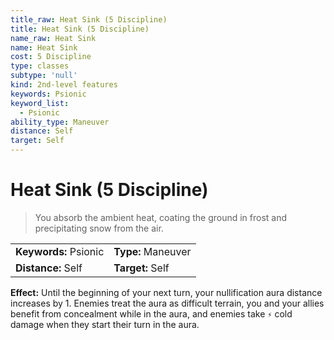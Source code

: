 ```yaml
---
title_raw: Heat Sink (5 Discipline)
title: Heat Sink (5 Discipline)
name_raw: Heat Sink
name: Heat Sink
cost: 5 Discipline
type: classes
subtype: 'null'
kind: 2nd-level features
keywords: Psionic
keyword_list:
  - Psionic
ability_type: Maneuver
distance: Self
target: Self
---
```


# Heat Sink (5 Discipline)

> You absorb the ambient heat, coating the ground in frost and precipitating snow from the air.

|                       |                    |
| :-------------------- | :----------------- |
| **Keywords:** Psionic | **Type:** Maneuver |
| **Distance:** Self    | **Target:** Self   |

**Effect:** Until the beginning of your next turn, your nullification aura distance increases by 1. Enemies treat the aura as difficult terrain, you and your allies benefit from concealment while in the aura, and enemies take `⚡` cold damage when they start their turn in the aura.
